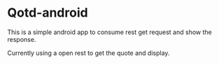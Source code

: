 # Qotd-android

This is a simple android app to consume rest get request and show the response.

Currently using a open rest to get the quote and display.
